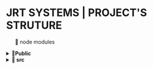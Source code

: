 # JRT SYSTEMS |  PROJECT'S STRUTURE

&nbsp;&nbsp;&nbsp;&nbsp;&nbsp;
📁 node modules
<details>
  <summary>
    <b>📁Public</b>
  </summary>
&nbsp;&nbsp;&nbsp;&nbsp;&nbsp;├🏞️&nbsp;Pics can be added
</details>
<details>
  <summary>
    <b>📁&nbsp;src</b>
  </summary>
  <details>
  <summar>
    &nbsp;&nbsp;&nbsp;├── 📁&nbsp;Components
  </summar>
     <details>
  <summar>
    &nbsp;&nbsp;&nbsp;├── 📁&nbsp;Commons
  </summar>
    <br>    ├ &nbsp;📄&nbsp;Header.js</br>
            ⬇️
  <br>      ├ &nbsp;📄&nbsp;Navbar.js</br>
       ⬇️
   <br>   ├ &nbsp;📄&nbsp;Sidebar </br>
       ⬇️
  <br>   ├ &nbsp;📄&nbsp;Cards  </br>
       ⬇️
    <br>   ├ &nbsp;📄&nbsp;Forms   </br>
       ⬇️
      <br>    └ &nbsp;📄&nbsp;Footer  </br>
       
       </details>
</details>
</details>









  
</details>
